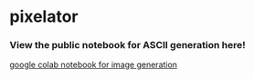 # pixelator

### View the public notebook for ASCII generation here!
[google colab notebook for image generation](https://colab.research.google.com/github/Harrison-Ward/pixelator/blob/main/main/ascii_generator.ipynb)
